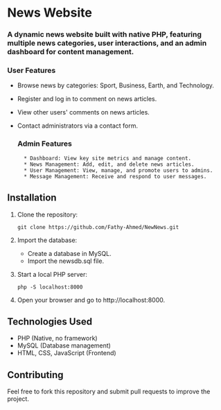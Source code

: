 # News Website

### A dynamic news website built with native PHP, featuring multiple news categories, user interactions, and an admin dashboard for content management.

### User Features
    
* Browse news by categories: Sport, Business, Earth, and Technology.
* Register and log in to comment on news articles.
* View other users' comments on news articles.
* Contact administrators via a contact form.

    ### Admin Features
    
        * Dashboard: View key site metrics and manage content.
        * News Management: Add, edit, and delete news articles.
        * User Management: View, manage, and promote users to admins.
        * Message Management: Receive and respond to user messages.

## Installation

1. Clone the repository:

    `git clone https://github.com/Fathy-Ahmed/NewNews.git`

2. Import the database:

    * Create a database in MySQL.
    * Import the newsdb.sql file.

3. Start a local PHP server:

    `php -S localhost:8000`

4. Open your browser and go to http://localhost:8000.

## Technologies Used

* PHP (Native, no framework)
* MySQL (Database management)
* HTML, CSS, JavaScript (Frontend)

## Contributing

Feel free to fork this repository and submit pull requests to improve the project.
